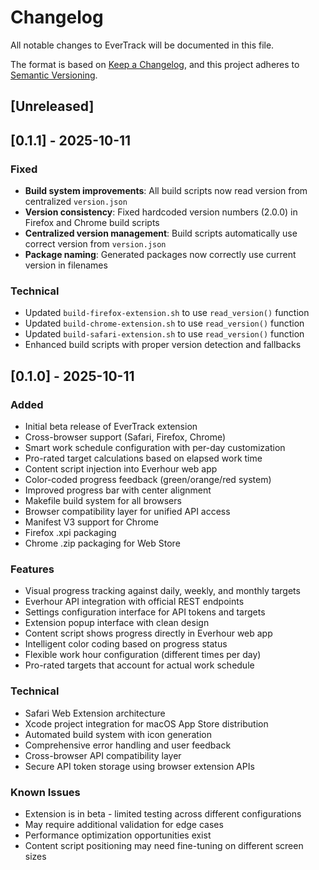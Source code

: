 # Changelog

All notable changes to EverTrack will be documented in this file.

The format is based on [Keep a Changelog](https://keepachangelog.com/en/1.0.0/),
and this project adheres to [Semantic Versioning](https://semver.org/spec/v2.0.0.html).

## [Unreleased]

## [0.1.1] - 2025-10-11

### Fixed
- **Build system improvements**: All build scripts now read version from centralized `version.json`
- **Version consistency**: Fixed hardcoded version numbers (2.0.0) in Firefox and Chrome build scripts  
- **Centralized version management**: Build scripts automatically use correct version from `version.json`
- **Package naming**: Generated packages now correctly use current version in filenames

### Technical
- Updated `build-firefox-extension.sh` to use `read_version()` function
- Updated `build-chrome-extension.sh` to use `read_version()` function  
- Updated `build-safari-extension.sh` to use `read_version()` function
- Enhanced build scripts with proper version detection and fallbacks

## [0.1.0] - 2025-10-11

### Added
- Initial beta release of EverTrack extension
- Cross-browser support (Safari, Firefox, Chrome)
- Smart work schedule configuration with per-day customization
- Pro-rated target calculations based on elapsed work time
- Content script injection into Everhour web app
- Color-coded progress feedback (green/orange/red system)
- Improved progress bar with center alignment
- Makefile build system for all browsers
- Browser compatibility layer for unified API access
- Manifest V3 support for Chrome
- Firefox .xpi packaging
- Chrome .zip packaging for Web Store

### Features
- Visual progress tracking against daily, weekly, and monthly targets
- Everhour API integration with official REST endpoints
- Settings configuration interface for API tokens and targets
- Extension popup interface with clean design
- Content script shows progress directly in Everhour web app
- Intelligent color coding based on progress status
- Flexible work hour configuration (different times per day)
- Pro-rated targets that account for actual work schedule

### Technical
- Safari Web Extension architecture
- Xcode project integration for macOS App Store distribution
- Automated build system with icon generation
- Comprehensive error handling and user feedback
- Cross-browser API compatibility layer
- Secure API token storage using browser extension APIs

### Known Issues
- Extension is in beta - limited testing across different configurations
- May require additional validation for edge cases
- Performance optimization opportunities exist
- Content script positioning may need fine-tuning on different screen sizes